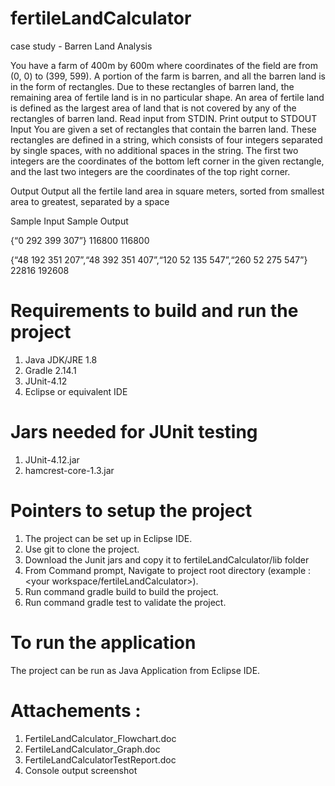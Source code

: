 # fertileLandCalculator

case study - Barren Land Analysis

You have a farm of 400m by 600m where coordinates of the field are from (0, 0) to (399, 599). A portion of the farm is barren, and all the barren land is in the form of rectangles. Due to these rectangles of barren land, the remaining area of fertile land is in no particular shape. An area of fertile land is defined as the largest area of land that is not covered by any of the rectangles of barren land. Read input from STDIN. Print output to STDOUT Input You are given a set of rectangles that contain the barren land. These rectangles are defined in a string, which consists of four integers separated by single spaces, with no additional spaces in the string. The first two integers are the coordinates of the bottom left corner in the given rectangle, and the last two integers are the coordinates of the top right corner.

Output Output all the fertile land area in square meters, sorted from smallest area to greatest, separated by a space

Sample Input                                                                Sample Output

{“0 292 399 307”}                                                           116800  116800

{“48 192 351 207”,“48 392 351 407”,“120 52 135 547”,“260 52 275 547”}       22816 192608 

# Requirements to build and run the project
1) Java JDK/JRE 1.8 
2) Gradle 2.14.1 
3) JUnit-4.12
4) Eclipse or equivalent IDE

# Jars needed for JUnit testing
1) JUnit-4.12.jar 
2) hamcrest-core-1.3.jar

# Pointers to setup the project
1) The project can be set up in Eclipse IDE.
2) Use git to clone the project.
3) Download the Junit jars and copy it to fertileLandCalculator/lib folder
3) From Command prompt, Navigate to project root directory (example : <your workspace/fertileLandCalculator>).
4) Run command gradle build to build the project.
5) Run command gradle test to validate the project.

# To run the application 
The project can be run as Java Application from Eclipse IDE.

# Attachements : 

1) FertileLandCalculator_Flowchart.doc
2) FertileLandCalculator_Graph.doc
3) FertileLandCalculatorTestReport.doc
4) Console output screenshot
